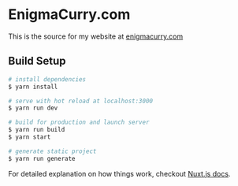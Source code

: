 # EnigmaCurry.com

This is the source for my website at [enigmacurry.com](https://www.enigmacurry.com)

## Build Setup

``` bash
# install dependencies
$ yarn install

# serve with hot reload at localhost:3000
$ yarn run dev

# build for production and launch server
$ yarn run build
$ yarn start

# generate static project
$ yarn run generate
```

For detailed explanation on how things work, checkout [Nuxt.js docs](https://nuxtjs.org).
